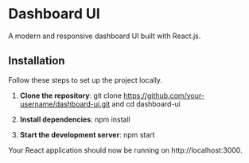 # Dashboard UI

A modern and responsive dashboard UI built with React.js.

## Installation

Follow these steps to set up the project locally.

1. **Clone the repository**:  git clone https://github.com/your-username/dashboard-ui.git  and  cd dashboard-ui

2. **Install dependencies**:  npm install

3. **Start the development server**:   npm start

Your React application should now be running on http://localhost:3000.

